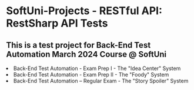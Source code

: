 
# SoftUni-Projects - RESTful API: RestSharp API Tests 
## This is a test project for Back-End Test Automation March 2024 Course @ SoftUni

<li>Back-End Test Automation - Exam Prep I - The "Idea Center" System</li>

<li>Back-End Test Automation - Exam Prep II - The "Foody" System</li>

<li>Back-End Test Automation – Regular Exam - The "Story Spoiler" System</li>




